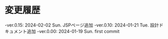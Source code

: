 # 変更履歴

  -ver.0.15: 2024-02-02 Sun. JSPページ追加
  -ver.0.10: 2024-01-21 Tue. 設計ドキュメント追加
  -ver.0.00: 2024-01-19 Sun. first commit
 